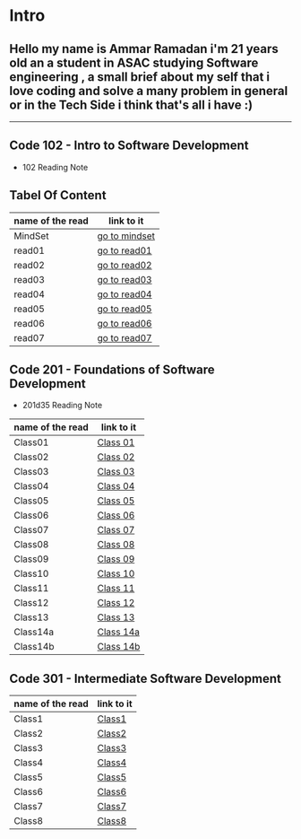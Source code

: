 # Intro

## Hello my name is Ammar Ramadan i'm 21 years old an a student in ASAC studying Software engineering , a small brief about my self that i love coding and solve a many problem in general or in the Tech Side i think that's all i have  :)

----

## Code 102 - Intro to Software Development

- 102 Reading Note

## Tabel Of Content

name of the read | link to it
------------ | -------------
MindSet | [go to mindset](https://ammarzeyad.github.io/reading-notes/102/MindSet)
read01  | [go to read01](https://ammarzeyad.github.io/reading-notes/102/read01)
read02  | [go to read02](https://ammarzeyad.github.io/reading-notes/102/read02)
read03  | [go to read03](https://ammarzeyad.github.io/reading-notes/102/read03)
read04  | [go to read04](https://ammarzeyad.github.io/reading-notes/102/read04)
read05  | [go to read05](https://ammarzeyad.github.io/reading-notes/102/read05)
read06  | [go to read06](https://ammarzeyad.github.io/reading-notes/102/read06)
read07  | [go to read07](https://ammarzeyad.github.io/reading-notes/102/read07)

## Code 201 - Foundations of Software Development

- 201d35 Reading Note

name of the read | link to it
------------ | -------------
Class01  | [Class 01](https://ammarzeyad.github.io/reading-notes/201/class01)
Class02  | [Class 02](https://ammarzeyad.github.io/reading-notes/201/class02)
Class03  | [Class 03](https://ammarzeyad.github.io/reading-notes/201/class03)
Class04  | [Class 04](https://ammarzeyad.github.io/reading-notes/201/class04)
Class05  | [Class 05](https://ammarzeyad.github.io/reading-notes/201/class05)
Class06  | [Class 06](https://ammarzeyad.github.io/reading-notes/201/class06)
Class07  | [Class 07](https://ammarzeyad.github.io/reading-notes/201/class07)
Class08  | [Class 08](https://ammarzeyad.github.io/reading-notes/201/class08)
Class09  | [Class 09](https://ammarzeyad.github.io/reading-notes/201/class09)
Class10  | [Class 10](https://ammarzeyad.github.io/reading-notes/201/class10)
Class11  | [Class 11](https://ammarzeyad.github.io/reading-notes/201/class11)
Class12  | [Class 12](https://ammarzeyad.github.io/reading-notes/201/class12)
Class13  | [Class 13](https://ammarzeyad.github.io/reading-notes/201/class13)
Class14a | [Class 14a](https://ammarzeyad.github.io/reading-notes/201/class14a)
Class14b  | [Class 14b](https://ammarzeyad.github.io/reading-notes/201/class14b)

## Code 301 - Intermediate Software Development

name of the read | link to it
------------ | -------------
Class1  | [Class1](https://ammarzeyad.github.io/reading-notes/301/Class1)
Class2  | [Class2](https://ammarzeyad.github.io/reading-notes/301/Class2)
Class3  | [Class3](https://ammarzeyad.github.io/reading-notes/301/Class3)
Class4  | [Class4](https://ammarzeyad.github.io/reading-notes/301/Class4)
Class5  | [Class5](https://ammarzeyad.github.io/reading-notes/301/Class5)
Class6  | [Class6](https://ammarzeyad.github.io/reading-notes/301/Class6)
Class7  | [Class7](https://ammarzeyad.github.io/reading-notes/301/Class7)
Class8  | [Class8](https://ammarzeyad.github.io/reading-notes/301/Class8)
